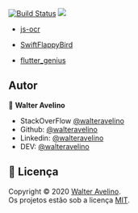 [![Build Status](https://travis-ci.com/walteravelino/Projetos.svg?branch=master)](https://travis-ci.com/walteravelino/Projetos)
<a href="https://github.com/walteravelino/Projetos/blob/master/LICENSE"><img src = "https://img.shields.io/github/license/walteravelino/Projetos"></a>

- [js-ocr](https://github.com/walteravelino/JS-OCR)

- [SwiftFlappyBird](https://github.com/walteravelino/SwiftFlappyBird)

- [flutter_genius](https://github.com/walteravelino/flutter_genius)


## Autor

👤 **Walter Avelino**

- StackOverFlow [@walteravelino](https://stackoverflow.com/users/13001807/walter-avelino)
- Github: [@walteravelino](https://github.com/walteravelino)
- Linkedin: [@walteravelino](https://linkedin.com/in/walter-avelino-434197105)
- DEV: [@walteravelino](https://dev.to/walteravelino)


## 📝 Licença

Copyright © 2020 [Walter Avelino](https://github.com/walteravelino).<br />
Os projetos estão sob a licença [MIT](https://github.com/walteravelino/Projetos/blob/master/LICENSE).
